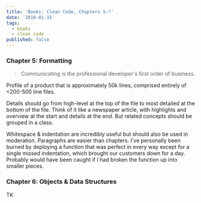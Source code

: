 ```yaml
---
title: 'Books: Clean Code, Chapters 5-?'
date: '2018-01-15'
tags:
  - books
  - clean code
published: false
---
```


### Chapter 5: Formatting

> Communicating is the professional developer's first order of business.

Profile of a product that is approximately 50k lines, comprised entirely of <200-500 line files.

Details should go from high-level at the top of the file to most detailed at the bottom of the file. Think of it like a newspaper article, with highlights and overview at the start and details at the end. But related concepts should be grouped in a class.

Whitespace & indentation are incredibly useful but should also be used in moderation. Paragraphs are easier than chapters. I've personally been burned by deploying a function that was perfect in every way except for a single missed indentation, which brought our customers down for a day. Probably would have been caught if I had broken the function up into smaller pieces.

### Chapter 6: Objects & Data Structures

TK
